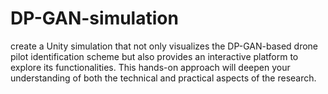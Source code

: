 # DP-GAN-simulation
create a Unity simulation that not only visualizes the DP-GAN-based drone pilot identification scheme but also provides an interactive platform to explore its functionalities. This hands-on approach will deepen your understanding of both the technical and practical aspects of the research.

